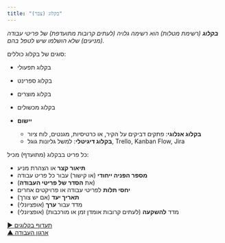 ```yaml
---
title: "בקלוג (צבר)"
---
```



_**בקלוג** (רשימת מטלות) הוא רשימה גלויה (לעתים קרובות מתועדפת) של פריטי עבודה (מניעים) שלא הושלמו שיש לטפל בהם._

סוגים של בקלוג כוללים:

- בקלוג תפעולי
- בקלוג ספרינט
- בקלוג מוצרים
- בקלוג מכשולים



- **יישום** 
    - **בקלוג אנלוגי**: פתקים דביקים על הקיר, או כרטיסיות, מגנטים, לוח ציור
    - **בקלוג דיגיטלי**: למשל גליונות גוגל, Trello, Kanban Flow, Jira



כל פריט בבקלוג (מתועדף) מכיל:

- **תיאור קצר** או הצהרת מניע
- **מספר הפניה ייחודי** (או קישור) עבור כל פריט עבודה
- (את **הסדר של פריטי העבודה**)
- **יחסי תלות** לפריטי עבודה או פרויקטים אחרים
- **תאריך יעד** (אם יש צורך)
- (אופציונלי) מדד עבור **ערך** 
- (אופציונלי) מדד **להשקעה** (לעתים קרובות אומדן זמן או מורכבות)

[&#9654; תעדוף בקלוגים](prioritize-backlogs.html)<br/>[&#9650; ארגון העבודה](organizing-work.html)

